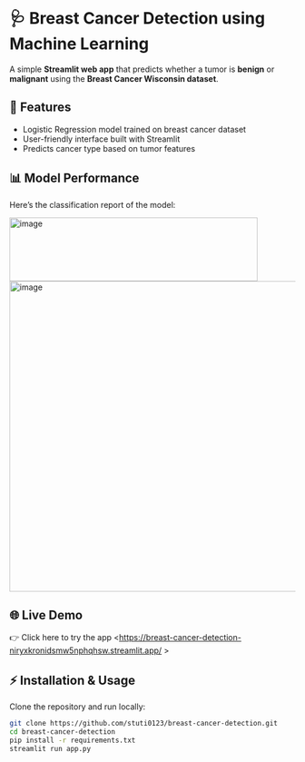 
# 🩺 Breast Cancer Detection using Machine Learning

A simple **Streamlit web app** that predicts whether a tumor is **benign** or **malignant** using the **Breast Cancer Wisconsin dataset**.

## 🚀 Features
- Logistic Regression model trained on breast cancer dataset
- User-friendly interface built with Streamlit
- Predicts cancer type based on tumor features

## 📊 Model Performance
Here’s the classification report of the model:

<img width="437" height="112" alt="image" src="https://github.com/user-attachments/assets/5faca4ec-bc6e-4233-9708-084c487ce727" />

<img width="640" height="547" alt="image" src="https://github.com/user-attachments/assets/c784bb8a-3162-4701-840f-0ecb758510b4" />


## 🌐 Live Demo

👉 Click here to try the app <https://breast-cancer-detection-niryxkronidsmw5nphqhsw.streamlit.app/ >


## ⚡ Installation & Usage
Clone the repository and run locally:

```bash
git clone https://github.com/stuti0123/breast-cancer-detection.git
cd breast-cancer-detection
pip install -r requirements.txt
streamlit run app.py

